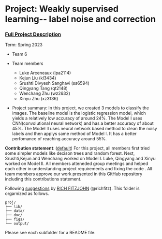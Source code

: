 # Project: Weakly supervised learning-- label noise and correction


### [Full Project Description](doc/project3_desc.md)

Term: Spring 2023

+ Team 6
+ Team members
	+ Luke Arceneaux (lpa2114)
	+ Kejun Liu (kl3434)
	+ Srushti Divyesh Sanghavi (ss6594)
	+ Qingyang Tang (qt2148)
	+ Wenchang Zhu (wz2632)
	+ Xinyu Zhu (xz3136)

+ Project summary: In this project, we created 3 models to classify the images. The baseline model is the logistic regression model, which yields a relatively low accuracy of around 24%. The Model I uses CNN(convolutional neural network) and has a better accuracy of about 45%. The Model II uses neural network based method to clean the noisy labels and then applys same method of Model I. It has a better perfomance of reaching accuracy around 55%.
	

**Contribution statement**: ([default](doc/a_note_on_contributions.md)) For this project, all members first tried some simpler models like decison trees and random forest. Next, Srushti,Kejun and Wenchang worked on Model I. Luke, Qingyang and Xinyu worked on Model II. All members atteneded group meetings and helped each other in understanding project requirements and fixing the code . All team members approve our work presented in this GitHub repository including this contributions statement. 






Following [suggestions](http://nicercode.github.io/blog/2013-04-05-projects/) by [RICH FITZJOHN](http://nicercode.github.io/about/#Team) (@richfitz). This folder is orgarnized as follows.

```
proj/
├── lib/
├── data/
├── doc/
├── figs/
└── output/
```

Please see each subfolder for a README file.
